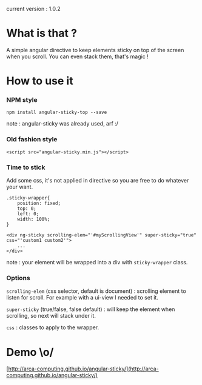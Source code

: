 current version : 1.0.2

# What is that ?
A simple angular directive to keep elements sticky on top of the screen when you scroll. You can even stack them, that's magic !

# How to use it
### NPM style
    npm install angular-sticky-top --save
note : angular-sticky was already used, arf :/

### Old fashion style
    <script src="angular-sticky.min.js"></script>
    
### Time to stick
Add some css, it's not applied in directive so you are free to do whatever your want.

    .sticky-wrapper{
        position: fixed;
        top: 0;
        left: 0;
        width: 100%;
    }

    <div ng-sticky scrolling-elem="'#myScrollingView'" super-sticky="true" css="'custom1 custom2'">
        ...
    </div>

note : your element will be wrapped into a div with `sticky-wrapper` class.
    
### Options
`scrolling-elem` (css selector, default is document) : scrolling element to listen for scroll. For example with a ui-view I needed to set it.

`super-sticky` (true/false, false default) : will keep the element when scrolling, so next will stack under it.

`css` : classes to apply to the wrapper.

# Demo \o/
[http://arca-computing.github.io/angular-sticky/](http://arca-computing.github.io/angular-sticky/)